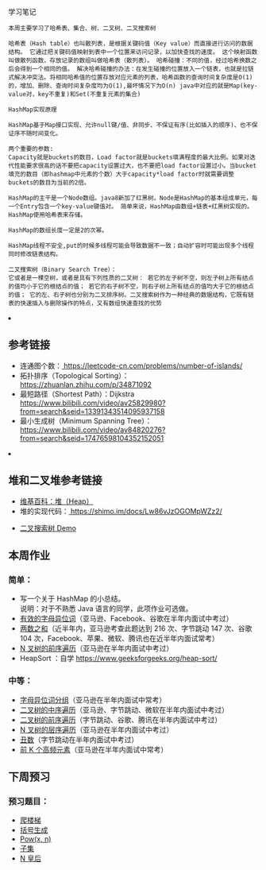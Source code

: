 学习笔记

    本周主要学习了哈希表、集合、树、二叉树、二叉搜索树
    
    哈希表（Hash table）也叫散列表，是根据关键码值（Key value）而直接进行访问的数据结构。 它通过把关键码值映射到表中一个位置来访问记录，以加快查找的速度。 这个映射函数叫做散列函数，存放记录的数组叫做哈希表（散列表）。 哈希碰撞：不同的值，经过哈希换数之后会得到一个相同的值。 解决哈希碰撞的办法：在发生碰撞的位置放入一个链表，也就是拉链式解决冲突法。将相同哈希值的位置存放对应元素的列表，哈希函数的查询时间复杂度是O(1)的，增加、删除、查询时间复杂度均为O(1),最坏情况下为O(n) java中对应的就是Map(key-value对，key不重复)和Set(不重复元素的集合)
    
    HashMap实现原理
    
    HashMap基于Map接口实现、允许null键/值、非同步、不保证有序(比如插入的顺序)、也不保证序不随时间变化。
    
    两个重要的参数:
    Capacity就是buckets的数目，Load factor就是buckets填满程度的最大比例。如果对迭代性能要求很高的话不要把capacity设置过大，也不要把load factor设置过小。当bucket填充的数目（即hashmap中元素的个数）大于capacity*load factor时就需要调整buckets的数目为当前的2倍。
    
    HashMap的主干是一个Node数组。java8新加了红黑树。Node是HashMap的基本组成单元，每一个Entry包含一个key-value键值对。 简单来说，HashMap由数组+链表+红黑树实现的。 HashMap使用哈希表来存储。
    
    HashMap的数组长度一定是2的次幂。
    
    HashMap线程不安全,put的时候多线程可能会导致数据不一致；自动扩容时可能出现多个线程同时修改链表结构。
    
    二叉搜索树（Binary Search Tree）：
    它或者是一棵空树，或者是具有下列性质的二叉树： 若它的左子树不空，则左子树上所有结点的值均小于它的根结点的值； 若它的右子树不空，则右子树上所有结点的值均大于它的根结点的值； 它的左、右子树也分别为二叉排序树。二叉搜索树作为一种经典的数据结构，它既有链表的快速插入与删除操作的特点，又有数组快速查找的优势
    
<li><h2>参考链接</h2>
<ul>
<li>连通图个数：<a href="https://leetcode-cn.com/problems/number-of-islands/" rel="noopener nofollow" target="_blank"> https://leetcode-cn.com/problems/number-of-islands/ </a></li>
<li>拓扑排序（Topological Sorting）：<a href="https://zhuanlan.zhihu.com/p/34871092" rel="noopener nofollow" target="_blank"> https://zhuanlan.zhihu.com/p/34871092 </a></li>
<li>最短路径（Shortest Path）：Dijkstra <a href="https://www.bilibili.com/video/av25829980?from=search&amp;seid=13391343514095937158" rel="noopener nofollow" target="_blank"> https://www.bilibili.com/video/av25829980?from=search&amp;seid=13391343514095937158 </a></li>
<li>最小生成树（Minimum Spanning Tree）：<a href="https://www.bilibili.com/video/av84820276?from=search&amp;seid=17476598104352152051" rel="noopener nofollow" target="_blank"> https://www.bilibili.com/video/av84820276?from=search&amp;seid=17476598104352152051 </a></li>
</ul>

<li><h2>堆和二叉堆参考链接</h2>
<ul>
<li><a href="https://en.wikipedia.org/wiki/Heap_(data_structure)" rel="noopener nofollow" target="_blank">维基百科：堆（Heap）</a></li>
<li>堆的实现代码：<a href="https://shimo.im/docs/Lw86vJzOGOMpWZz2/" rel="noopener nofollow" target="_blank"> https://shimo.im/docs/Lw86vJzOGOMpWZz2/ </a></li>
</ul>

<ul>
<li><a href="https://visualgo.net/zh/bst" rel="noopener nofollow" target="_blank">二叉搜索树 Demo </a></li>
</ul>

<div data-v-4b326be6="" class="article-typo" data-v-2c386447=""><h2 data-article-section="1">本周作业</h2>
<h3 data-article-section="1">简单：</h3>
<ul data-article-section="1">
<li>写一个关于 HashMap 的小总结。<br>
说明：对于不熟悉 Java 语言的同学，此项作业可选做。</li>
<li><a href="https://leetcode-cn.com/problems/valid-anagram/description/" rel="noopener nofollow" target="_blank">有效的字母异位词</a>（亚马逊、Facebook、谷歌在半年内面试中考过）</li>
<li><a href="https://leetcode-cn.com/problems/two-sum/description/" rel="noopener nofollow" target="_blank">两数之和</a>（近半年内，亚马逊考查此题达到 216 次、字节跳动 147 次、谷歌 104 次，Facebook、苹果、微软、腾讯也在近半年内面试常考）</li>
<li><a href="https://leetcode-cn.com/problems/n-ary-tree-preorder-traversal/description/" rel="noopener nofollow" target="_blank"> N 叉树的前序遍历</a>（亚马逊在半年内面试中考过）</li>
<li>HeapSort ：自学 <a href="https://www.geeksforgeeks.org/heap-sort/" rel="noopener nofollow" target="_blank"> https://www.geeksforgeeks.org/heap-sort/ </a></li>
</ul>
<h3 data-article-section="1">中等：</h3>
<ul data-article-section="1">
<li><a href="https://leetcode-cn.com/problems/group-anagrams/" rel="noopener nofollow" target="_blank">字母异位词分组</a>（亚马逊在半年内面试中常考）</li>
<li><a href="https://leetcode-cn.com/problems/binary-tree-inorder-traversal/" rel="noopener nofollow" target="_blank">二叉树的中序遍历</a>（亚马逊、字节跳动、微软在半年内面试中考过）</li>
<li><a href="https://leetcode-cn.com/problems/binary-tree-preorder-traversal/" rel="noopener nofollow" target="_blank">二叉树的前序遍历</a>（字节跳动、谷歌、腾讯在半年内面试中考过）</li>
<li><a href="https://leetcode-cn.com/problems/n-ary-tree-level-order-traversal/" rel="noopener nofollow" target="_blank"> N 叉树的层序遍历</a>（亚马逊在半年内面试中考过）</li>
<li><a href="https://leetcode-cn.com/problems/chou-shu-lcof/" rel="noopener nofollow" target="_blank">丑数</a>（字节跳动在半年内面试中考过）</li>
<li><a href="https://leetcode-cn.com/problems/top-k-frequent-elements/" rel="noopener nofollow" target="_blank">前 K 个高频元素</a>（亚马逊在半年内面试中常考）</li>
</ul>
<h2 data-article-section="1">下周预习</h2>
<h3 data-article-section="1">预习题目：</h3>
<ul data-article-section="1">
<li><a href="https://leetcode-cn.com/problems/climbing-stairs/" rel="noopener nofollow" target="_blank">爬楼梯</a></li>
<li><a href="https://leetcode-cn.com/problems/generate-parentheses/" rel="noopener nofollow" target="_blank">括号生成</a></li>
<li><a href="https://leetcode-cn.com/problems/powx-n/" rel="noopener nofollow" target="_blank"> Pow(x, n) </a></li>
<li><a href="https://leetcode-cn.com/problems/subsets/" rel="noopener nofollow" target="_blank">子集</a></li>
<li><a href="https://leetcode-cn.com/problems/n-queens/" rel="noopener nofollow" target="_blank"> N 皇后</a></li>
</ul></div>